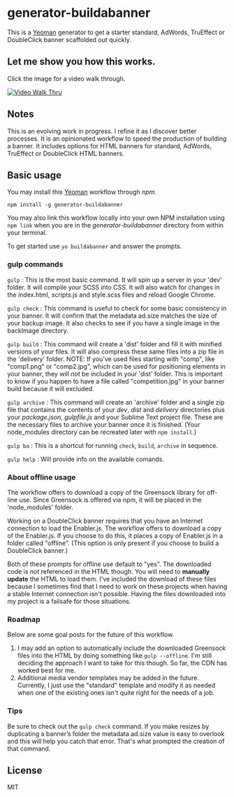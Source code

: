 # generator-buildabanner 

This is a [Yeoman](http://yeoman.io) generator to get a starter standard, AdWords, TruEffect or DoubleClick banner scaffolded out quickly.

## Let me show you how this works.

Click the image for a video walk through.

[![Video Walk Thru](https://cloud.githubusercontent.com/assets/119723/9295071/84157934-4415-11e5-907d-3fb40bceb977.jpg)](https://www.youtube.com/watch?v=_7dIIwlGdwUl)

## Notes

This is an evolving work in progress. I refine it as I discover better processes. It is an opinionated workflow to speed the production of building a banner. It includes options for HTML banners for standard, AdWords, TruEffect or DoubleClick HTML banners.

## Basic usage

You may install this [Yeoman](http://yeoman.io/ "Yeoman homepage") workflow through *npm*.

``
npm install -g generator-buildabanner
``

You may also link this workflow locally into your own NPM installation using `npm link` when you are in the *generator-buildabanner* directory from within your terminal.

To get started use `yo buildabanner` and answer the prompts.

### gulp commands

`gulp` : This is the most basic command. It will spin up a server in your 'dev' folder. It will compile your SCSS into CSS. It will also watch for changes in the index.html, scripts.js and style.scss files and reload Google Chrome.

`gulp check` : This command is useful to check for some basic consistency in your banner. It will confirm that the metadata ad.size matches the size of your backup image. It also checks to see if you have a single image in the backImage directory. 

`gulp build` : This command will create a 'dist' folder and fill it with minified versions of your files. It will also compress these same files into a zip file in the 'delivery' folder. NOTE: If you've used files starting with "comp", like "comp1.png" or "comp2.jpg", which can be used for positioning elements in your banner, they will *not* be included in your 'dist' folder. This is important to know if you happen to have a file called "competition.jpg" in your banner build because it will excluded.

`gulp archive` : This command will create an 'archive' folder and a single zip file that contains the contents of your *dev*, *dist* and *delivery* directories plus your *package.json*, *gulpfile.js* and your Sublime Text project file. These are the necessary files to archive your banner once it is finished. (Your node_modules directory can be recreated later with `npm install`.)

`gulp ba` : This is a shortcut for running `check`, `build`, `archive` in sequence.

`gulp help` : Will provide info on the available comands.

### About offline usage

The workflow offers to download a copy of the Greensock library for off-line use. Since Greensock is offered via npm, it will be placed in the 'node_modules' folder. 

Working on a DoubleClick banner requires that you have an Internet connection to load the Enabler.js. The workflow offers to download a copy of the Enabler.js. If you choose to do this, it places a copy of Enabler.js in a folder called "offline". (This option is only present if you choose to build a DoubleClick banner.)

Both of these prompts for offline use default to "yes". The downloaded code is *not* referenced in the HTML though. You will need to **manually update** the HTML to load them. I've included the download of these files because I sometimes find that I need to work on these projects when having a stable Internet connection isn't possible. Having the files downloaded into my project is a failsafe for those situations.

### Roadmap

Below are some goal posts for the future of this workflow.

1. I may add an option to automatically include the downloaded Greensock files into the HTML by doing something like `gulp --offline`. I'm still deciding the approach I want to take for this though. So far, the CDN has worked best for me.
2. Additional media vendor templates may be added in the future. Currently, I just use the "standard" template and modify it as needed when one of the existing ones isn't quite right for the needs of a job.

### Tips

Be sure to check out the `gulp check` command. If you make resizes by duplicating a banner’s folder the metadata ad.size value is easy to overlook and this will help you catch that error. That's what prompted the creation of that command.

## License

MIT
